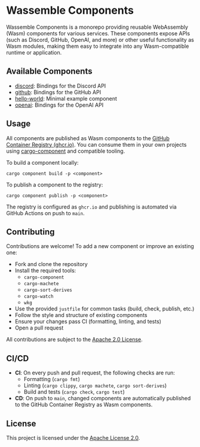 # Wassemble Components

Wassemble Components is a monorepo providing reusable WebAssembly (Wasm) components for various services. These components expose APIs (such as Discord, GitHub, OpenAI, and more) or other useful functionality as Wasm modules, making them easy to integrate into any Wasm-compatible runtime or application.

## Available Components

- [discord](crates/discord): Bindings for the Discord API
- [github](crates/github): Bindings for the GitHub API
- [hello-world](crates/hello-world): Minimal example component
- [openai](crates/openai): Bindings for the OpenAI API

## Usage

All components are published as Wasm components to the [GitHub Container Registry (ghcr.io)](https://ghcr.io/). You can consume them in your own projects using [cargo-component](https://github.com/bytecodealliance/cargo-component) and compatible tooling.

To build a component locally:

```
cargo component build -p <component>
```

To publish a component to the registry:

```
cargo component publish -p <component>
```

The registry is configured as `ghcr.io` and publishing is automated via GitHub Actions on push to `main`.

## Contributing

Contributions are welcome! To add a new component or improve an existing one:

- Fork and clone the repository
- Install the required tools:
  - `cargo-component`
  - `cargo-machete`
  - `cargo-sort-derives`
  - `cargo-watch`
  - `wkg`
- Use the provided `justfile` for common tasks (build, check, publish, etc.)
- Follow the style and structure of existing components
- Ensure your changes pass CI (formatting, linting, and tests)
- Open a pull request

All contributions are subject to the [Apache 2.0 License](LICENSE).

## CI/CD

- **CI**: On every push and pull request, the following checks are run:
  - Formatting (`cargo fmt`)
  - Linting (`cargo clippy`, `cargo machete`, `cargo sort-derives`)
  - Build and tests (`cargo check`, `cargo test`)
- **CD**: On push to `main`, changed components are automatically published to the GitHub Container Registry as Wasm components.

## License

This project is licensed under the [Apache License 2.0](LICENSE).
